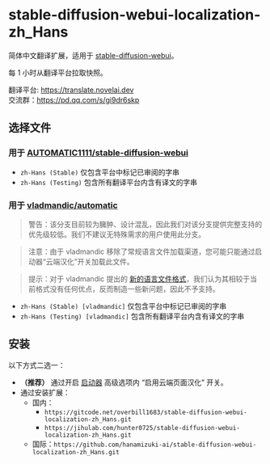 # stable-diffusion-webui-localization-zh_Hans

简体中文翻译扩展，适用于 [stable-diffusion-webui](https://github.com/AUTOMATIC1111/stable-diffusion-webui)。

每 1 小时从翻译平台拉取快照。

翻译平台: https://translate.novelai.dev  
交流群：https://pd.qq.com/s/gi9dr6skp

## 选择文件

### 用于 [AUTOMATIC1111/stable-diffusion-webui](https://github.com/AUTOMATIC1111/stable-diffusion-webui)

- `zh-Hans (Stable)` 仅包含平台中标记已审阅的字串
- `zh-Hans (Testing)` 包含所有翻译平台内含有译文的字串

### 用于 [vladmandic/automatic](https://github.com/vladmandic/automatic)

> 警告：该分支目前较为臃肿、设计混乱，因此我们对该分支提供完整支持的优先级较低。我们不建议无特殊需求的用户使用此分支。

> 注意：由于 vladmandic 移除了常规语言文件加载渠道，您可能只能通过启动器“云端汉化”开关加载此文件。

> 提示：对于 vladmandic 提出的 [新的语言文件格式](https://github.com/vladmandic/automatic/blob/1666ee68ad3681d912f14e78a71c68a0db45dec4/html/locale_en.json)，我们认为其相较于当前格式没有任何优点，反而制造一些新问题，因此不予支持。

- `zh-Hans (Stable) [vladmandic]` 仅包含平台中标记已审阅的字串
- `zh-Hans (Testing) [vladmandic]` 包含所有翻译平台内含有译文的字串

## 安装

以下方式二选一：

- **（推荐）** 通过开启 [启动器](https://www.bilibili.com/video/BV1ne4y1V7QU) 高级选项内 “启用云端页面汉化” 开关。
- 通过安装扩展：
  - 国内：
    - `https://gitcode.net/overbill1683/stable-diffusion-webui-localization-zh_Hans.git`
    - `https://jihulab.com/hunter0725/stable-diffusion-webui-localization-zh_Hans.git`
  - 国际：`https://github.com/hanamizuki-ai/stable-diffusion-webui-localization-zh_Hans.git`
